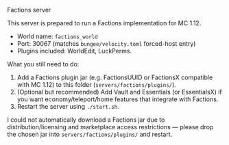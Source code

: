 Factions server

This server is prepared to run a Factions implementation for MC 1.12.
- World name: `factions_world`
- Port: 30067 (matches `bungee/velocity.toml` forced-host entry)
- Plugins included: WorldEdit, LuckPerms.

What you still need to do:
1. Add a Factions plugin jar (e.g. FactionsUUID or FactionsX compatible with MC 1.12) to this folder (`servers/factions/plugins/`).
2. (Optional but recommended) Add Vault and Essentials (or EssentialsX) if you want economy/teleport/home features that integrate with Factions.
3. Restart the server using `./start.sh`.

I could not automatically download a Factions jar due to distribution/licensing and marketplace access restrictions — please drop the chosen jar into `servers/factions/plugins/` and restart.

